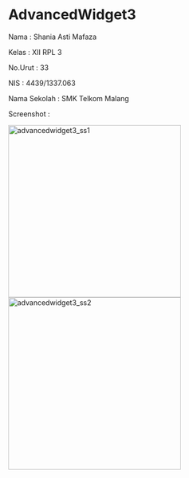 # AdvancedWidget3
Nama  : Shania Asti Mafaza

Kelas  : XII RPL 3

No.Urut  : 33

NIS  : 4439/1337.063

Nama Sekolah  : SMK Telkom Malang

Screenshot :

<img width="346" alt="advancedwidget3_ss1" src="https://cloud.githubusercontent.com/assets/22075597/18773844/4b31f2ae-817d-11e6-85e3-aff064dfc1b8.png">
<img width="346" alt="advancedwidget3_ss2" src="https://cloud.githubusercontent.com/assets/22075597/18773843/4b30449a-817d-11e6-967b-c22a0c8140d3.png">
